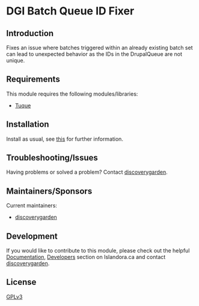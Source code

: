 # DGI Batch Queue ID Fixer

## Introduction

Fixes an issue where batches triggered within an already existing batch set can
lead to unexpected behavior as the IDs in the DrupalQueue are not unique.

## Requirements

This module requires the following modules/libraries:

* [Tuque](https://github.com/islandora/tuque)

## Installation

Install as usual, see 
[this](https://drupal.org/documentation/install/modules-themes/modules-7) for 
further information.

## Troubleshooting/Issues

Having problems or solved a problem? Contact 
[discoverygarden](http://support.discoverygarden.ca).

## Maintainers/Sponsors

Current maintainers:

* [discoverygarden](http://www.discoverygarden.ca)

## Development

If you would like to contribute to this module, please check out the helpful
[Documentation](https://github.com/Islandora/islandora/wiki#wiki-documentation-for-developers),
[Developers](http://islandora.ca/developers) section on Islandora.ca and
contact [discoverygarden](http://support.discoverygarden.ca).

## License

[GPLv3](http://www.gnu.org/licenses/gpl-3.0.txt)

